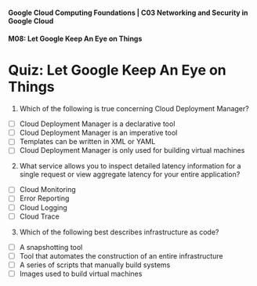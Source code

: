 #### Google Cloud Computing Foundations | C03 Networking and Security in Google Cloud
#### M08: Let Google Keep An Eye on Things

# Quiz: Let Google Keep An Eye on Things

1. Which of the following is true concerning Cloud Deployment Manager?
- [ ] Cloud Deployment Manager is a declarative tool
- [ ] Cloud Deployment Manager is an imperative tool
- [ ] Templates can be written in XML or YAML
- [ ] Cloud Deployment Manager is only used for building virtual machines
> 

2. What service allows you to inspect detailed latency information for a single request or view aggregate latency for your entire application?
- [ ] Cloud Monitoring
- [ ] Error Reporting
- [ ] Cloud Logging
- [ ] Cloud Trace
> 

3. Which of the following best describes infrastructure as code?
- [ ] A snapshotting tool
- [ ] Tool that automates the construction of an entire infrastructure
- [ ] A series of scripts that manually build systems
- [ ] Images used to build virtual machines
> 